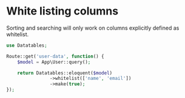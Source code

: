# White listing columns

Sorting and searching will only work on columns explicitly defined as whitelist.

```php
use Datatables;

Route::get('user-data', function() {
	$model = App\User::query();

	return Datatables::eloquent($model)
				->whitelist(['name', 'email'])
				->make(true);
});
```
